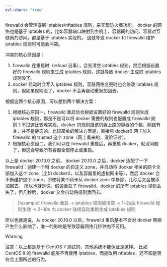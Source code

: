 ```yaml
---
evl-share: "true"
---
```

firewalld 会管理底层 iptables/nftables 规则，来实现防火墙功能。
docker 的网络也是基于 iptables 的，比如容器端口映射到主机上、容器间的访问、容器对互联网的访问，都是基于 iptables 实现的。
这就导致 docker 和 firewalld 维护 iptables 规则时可能会冲突。

冲突的核心原因是：
1. firewalld 在重启时（reload 没事），会先清空 iptables 规则，然后根据设置好的 firewalld 规则来生成 iptables 规则，这就导致 docker 生成的 iptables 规则没了。
2. docker 启动时会写入 iptables 规则，容器网络变更时也会修改 iptables 规则，但如果规则没了，docker 不会再自动重新加回去。

根据这两个核心原因，可以想到两个解决方案：
1. 根据核心原因一，firewalld 重启后会根据设置好的 firewalld 规则生成 iptables 规则，那是不是可以将 docker 需要的规则也配置成 firewalld 规则？不过这比较难实现，docker 的规则跟该机器上跑的容器的个数、网络有关，并不是静态的。比较简单的解决方案是，直接将 docker0 网卡加入 firewalld 的 trusted 这个 zone（网上看来的，没验证过）。
2. 根据核心原因二，我们可以在 firewalld 重启后，再重启 docker，就没问题了，但这会导致所有容器全部停止或重启。

以上是 docker 20.10.0 之前。
docker 20.10.0 之后，docker 适配了一下 firewalld：创建一个叫 docker 的自定义 zone，并自动将 docker 相关的网卡全部加入这个 zone（比如 docker0，以及容器里的虚拟网卡等），然后 docker 会不断维护这个 zone，即使将某个网卡从 docker zone 中移除，几秒后又会被添加回去。
所以也就是说，假设重启了 firewalld，docker 的所有 iptables 规则丢失了，但几秒后，docker 又会自动将规则添回去。

> [!example] 
> firewalld 重启 → iptables 规则被清空 → 1~2s后 firewalld 规则生效 → 2~10s 内 docker 陆续自动重新生成 iptables 规则

所以也就是说，从 docker 20.10.0 以后，firewalld 重启基本不会对 docker 网络产生什么影响了，唯一的影响是导致容器网络几秒钟内不可用。

> [!warning] 
> 注意：以上都是基于 CentOS 7 测试的，其他系统不能保证是这样。
> 比如 CentOS 8 的 firewalld 底层不再使用 iptables，而是改用 nftables，还不知是否符合上面所述的行为。
